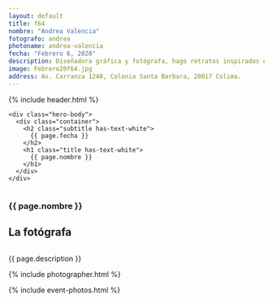 ```yaml
---
layout: default
title: f64
nombre: "Andrea Valencia"
fotografo: andrea
photoname: andrea-valencia
fecha: "Febrero 6, 2020"
description: Diseñadora gráfica y fotógrafa, hago retratos inspirados en diferentes corrientes artísticas, lo orgánico de la naturaleza y la feminidad.
image: Febrero20f64.jpg
address: Av. Carranza 1248, Colonia Santa Barbara, 28017 Colima.
---
```

<div class="parallax-container">
  <section class="hero is-large has-text-centered parallax intro intro-andrea">
    {% include header.html %}

    <div class="hero-body">
      <div class="container">
        <h2 class="subtitle has-text-white">
          {{ page.fecha }}
        </h2>
        <h1 class="title has-text-white">
          {{ page.nombre }}
        </h1>
      </div>
    </div>
  </section>

  <section id="f64" class="hero is-white f64">
    <div class="hero-body">
      <div class="columns">
        <div class="column">
          <div class="column is-three-fifths">
            <h3>{{ page.nombre }}</h3>
            <h1>La fotógrafa</h1>
          </div>
          <div class="column is-three-fifths">
            <p>
              {{ page.description }}
            </p>
          </div>
        </div>
      </div>
    </div>
  </section>

  <section class="hero is-white event">
    <div class="hero-body">
      {% include photographer.html %}
    </div>
  </section>

  {% include event-photos.html %}
</div>

